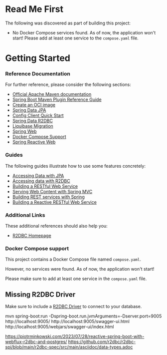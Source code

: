 # Read Me First
The following was discovered as part of building this project:

* No Docker Compose services found. As of now, the application won't start! Please add at least one service to the `compose.yaml` file.

# Getting Started

### Reference Documentation
For further reference, please consider the following sections:

* [Official Apache Maven documentation](https://maven.apache.org/guides/index.html)
* [Spring Boot Maven Plugin Reference Guide](https://docs.spring.io/spring-boot/docs/3.1.2/maven-plugin/reference/html/)
* [Create an OCI image](https://docs.spring.io/spring-boot/docs/3.1.2/maven-plugin/reference/html/#build-image)
* [Spring Data JPA](https://docs.spring.io/spring-boot/docs/3.1.2/reference/htmlsingle/index.html#data.sql.jpa-and-spring-data)
* [Config Client Quick Start](https://docs.spring.io/spring-cloud-config/docs/current/reference/html/#_client_side_usage)
* [Spring Data R2DBC](https://docs.spring.io/spring-boot/docs/3.1.2/reference/htmlsingle/index.html#data.sql.r2dbc)
* [Liquibase Migration](https://docs.spring.io/spring-boot/docs/3.1.2/reference/htmlsingle/index.html#howto.data-initialization.migration-tool.liquibase)
* [Spring Web](https://docs.spring.io/spring-boot/docs/3.1.2/reference/htmlsingle/index.html#web)
* [Docker Compose Support](https://docs.spring.io/spring-boot/docs/3.1.2/reference/htmlsingle/index.html#features.docker-compose)
* [Spring Reactive Web](https://docs.spring.io/spring-boot/docs/3.1.2/reference/htmlsingle/index.html#web.reactive)

### Guides
The following guides illustrate how to use some features concretely:

* [Accessing Data with JPA](https://spring.io/guides/gs/accessing-data-jpa/)
* [Accessing data with R2DBC](https://spring.io/guides/gs/accessing-data-r2dbc/)
* [Building a RESTful Web Service](https://spring.io/guides/gs/rest-service/)
* [Serving Web Content with Spring MVC](https://spring.io/guides/gs/serving-web-content/)
* [Building REST services with Spring](https://spring.io/guides/tutorials/rest/)
* [Building a Reactive RESTful Web Service](https://spring.io/guides/gs/reactive-rest-service/)

### Additional Links
These additional references should also help you:

* [R2DBC Homepage](https://r2dbc.io)

### Docker Compose support
This project contains a Docker Compose file named `compose.yaml`.

However, no services were found. As of now, the application won't start!

Please make sure to add at least one service in the `compose.yaml` file.

## Missing R2DBC Driver

Make sure to include a [R2DBC Driver](https://r2dbc.io/drivers/) to connect to your database.

mvn spring-boot:run -Dspring-boot.run.jvmArguments=-Dserver.port=9005
http://localhost:9005/
http://localhost:9005/swagger-ui.html
http://localhost:9005/webjars/swagger-ui/index.html

https://piotrminkowski.com/2023/07/28/reactive-spring-boot-with-webflux-r2dbc-and-postgres/
https://github.com/r2dbc/r2dbc-spi/blob/main/r2dbc-spec/src/main/asciidoc/data-types.adoc